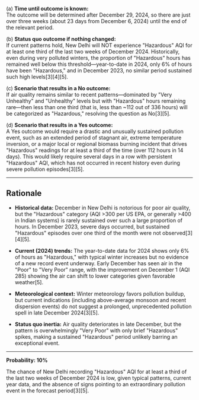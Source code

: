 (a) **Time until outcome is known:**  
The outcome will be determined after December 29, 2024, so there are just over three weeks (about 23 days from December 6, 2024) until the end of the relevant period.

(b) **Status quo outcome if nothing changed:**  
If current patterns hold, New Delhi will NOT experience "Hazardous" AQI for at least one third of the last two weeks of December 2024. Historically, even during very polluted winters, the proportion of "Hazardous" hours has remained well below this threshold—year-to-date in 2024, only 6% of hours have been "Hazardous," and in December 2023, no similar period sustained such high levels[3][4][5].

(c) **Scenario that results in a No outcome:**  
If air quality remains similar to recent patterns—dominated by "Very Unhealthy" and "Unhealthy" levels but with "Hazardous" hours remaining rare—then less than one third (that is, less than ~112 out of 336 hours) will be categorized as "Hazardous," resolving the question as No[3][5].

(d) **Scenario that results in a Yes outcome:**  
A Yes outcome would require a drastic and unusually sustained pollution event, such as an extended period of stagnant air, extreme temperature inversion, or a major local or regional biomass burning incident that drives "Hazardous" readings for at least a third of the time (over 112 hours in 14 days). This would likely require several days in a row with persistent "Hazardous" AQI, which has not occurred in recent history even during severe pollution episodes[3][5].

---

## Rationale

- **Historical data:** December in New Delhi is notorious for poor air quality, but the "Hazardous" category (AQI >300 per US EPA, or generally >400 in Indian systems) is rarely sustained over such a large proportion of hours. In December 2023, severe days occurred, but sustained "Hazardous" episodes over one third of the month were not observed[3][4][5].
  
- **Current (2024) trends:** The year-to-date data for 2024 shows only 6% of hours as "Hazardous," with typical winter increases but no evidence of a new record event underway. Early December has seen air in the "Poor" to "Very Poor" range, with the improvement on December 1 (AQI 285) showing the air can shift to lower categories given favorable weather[5].

- **Meteorological context:** Winter meteorology favors pollution buildup, but current indications (including above-average monsoon and recent dispersion events) do not suggest a prolonged, unprecedented pollution spell in late December 2024[3][5].

- **Status quo inertia:** Air quality deteriorates in late December, but the pattern is overwhelmingly "Very Poor" with only brief "Hazardous" spikes, making a sustained "Hazardous" period unlikely barring an exceptional event.

---

**Probability: 10%**

The chance of New Delhi recording "Hazardous" AQI for at least a third of the last two weeks of December 2024 is low, given typical patterns, current year data, and the absence of signs pointing to an extraordinary pollution event in the forecast period[3][5].